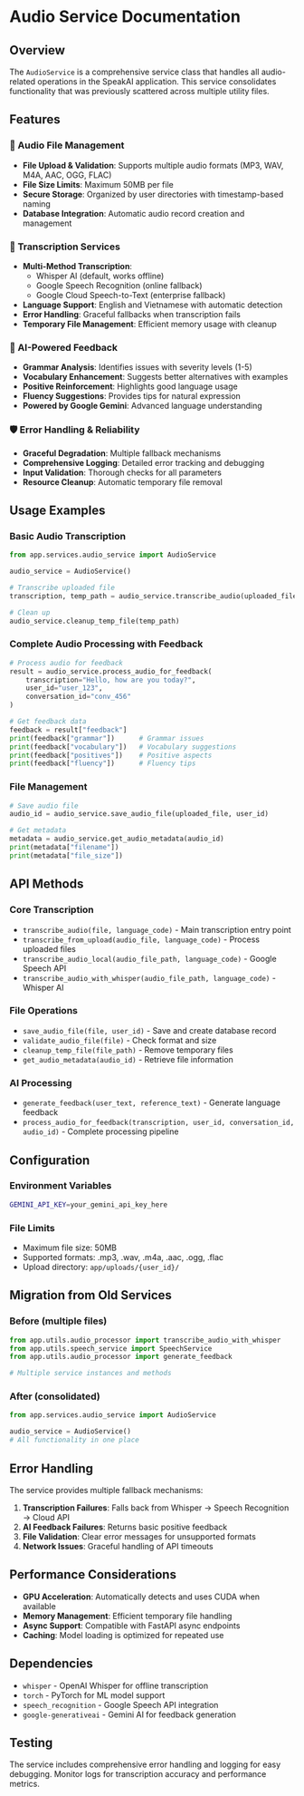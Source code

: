 # Audio Service Documentation

## Overview

The `AudioService` is a comprehensive service class that handles all audio-related operations in the SpeakAI application. This service consolidates functionality that was previously scattered across multiple utility files.

## Features

### 🎵 Audio File Management
- **File Upload & Validation**: Supports multiple audio formats (MP3, WAV, M4A, AAC, OGG, FLAC)
- **File Size Limits**: Maximum 50MB per file
- **Secure Storage**: Organized by user directories with timestamp-based naming
- **Database Integration**: Automatic audio record creation and management

### 🎤 Transcription Services
- **Multi-Method Transcription**: 
  - Whisper AI (default, works offline)
  - Google Speech Recognition (online fallback)
  - Google Cloud Speech-to-Text (enterprise fallback)
- **Language Support**: English and Vietnamese with automatic detection
- **Error Handling**: Graceful fallbacks when transcription fails
- **Temporary File Management**: Efficient memory usage with cleanup

### 🤖 AI-Powered Feedback
- **Grammar Analysis**: Identifies issues with severity levels (1-5)
- **Vocabulary Enhancement**: Suggests better alternatives with examples
- **Positive Reinforcement**: Highlights good language usage
- **Fluency Suggestions**: Provides tips for natural expression
- **Powered by Google Gemini**: Advanced language understanding

### 🛡️ Error Handling & Reliability
- **Graceful Degradation**: Multiple fallback mechanisms
- **Comprehensive Logging**: Detailed error tracking and debugging
- **Input Validation**: Thorough checks for all parameters
- **Resource Cleanup**: Automatic temporary file removal

## Usage Examples

### Basic Audio Transcription
```python
from app.services.audio_service import AudioService

audio_service = AudioService()

# Transcribe uploaded file
transcription, temp_path = audio_service.transcribe_audio(uploaded_file)

# Clean up
audio_service.cleanup_temp_file(temp_path)
```

### Complete Audio Processing with Feedback
```python
# Process audio for feedback
result = audio_service.process_audio_for_feedback(
    transcription="Hello, how are you today?",
    user_id="user_123",
    conversation_id="conv_456"
)

# Get feedback data
feedback = result["feedback"]
print(feedback["grammar"])      # Grammar issues
print(feedback["vocabulary"])   # Vocabulary suggestions
print(feedback["positives"])    # Positive aspects
print(feedback["fluency"])      # Fluency tips
```

### File Management
```python
# Save audio file
audio_id = audio_service.save_audio_file(uploaded_file, user_id)

# Get metadata
metadata = audio_service.get_audio_metadata(audio_id)
print(metadata["filename"])
print(metadata["file_size"])
```

## API Methods

### Core Transcription
- `transcribe_audio(file, language_code)` - Main transcription entry point
- `transcribe_from_upload(audio_file, language_code)` - Process uploaded files
- `transcribe_audio_local(audio_file_path, language_code)` - Google Speech API
- `transcribe_audio_with_whisper(audio_file_path, language_code)` - Whisper AI

### File Operations
- `save_audio_file(file, user_id)` - Save and create database record
- `validate_audio_file(file)` - Check format and size
- `cleanup_temp_file(file_path)` - Remove temporary files
- `get_audio_metadata(audio_id)` - Retrieve file information

### AI Processing
- `generate_feedback(user_text, reference_text)` - Generate language feedback
- `process_audio_for_feedback(transcription, user_id, conversation_id, audio_id)` - Complete processing pipeline

## Configuration

### Environment Variables
```bash
GEMINI_API_KEY=your_gemini_api_key_here
```

### File Limits
- Maximum file size: 50MB
- Supported formats: .mp3, .wav, .m4a, .aac, .ogg, .flac
- Upload directory: `app/uploads/{user_id}/`

## Migration from Old Services

### Before (multiple files)
```python
from app.utils.audio_processor import transcribe_audio_with_whisper
from app.utils.speech_service import SpeechService
from app.utils.audio_processor import generate_feedback

# Multiple service instances and methods
```

### After (consolidated)
```python
from app.services.audio_service import AudioService

audio_service = AudioService()
# All functionality in one place
```

## Error Handling

The service provides multiple fallback mechanisms:

1. **Transcription Failures**: Falls back from Whisper → Speech Recognition → Cloud API
2. **AI Feedback Failures**: Returns basic positive feedback
3. **File Validation**: Clear error messages for unsupported formats
4. **Network Issues**: Graceful handling of API timeouts

## Performance Considerations

- **GPU Acceleration**: Automatically detects and uses CUDA when available
- **Memory Management**: Efficient temporary file handling
- **Async Support**: Compatible with FastAPI async endpoints
- **Caching**: Model loading is optimized for repeated use

## Dependencies

- `whisper` - OpenAI Whisper for offline transcription
- `torch` - PyTorch for ML model support
- `speech_recognition` - Google Speech API integration
- `google-generativeai` - Gemini AI for feedback generation

## Testing

The service includes comprehensive error handling and logging for easy debugging. Monitor logs for transcription accuracy and performance metrics. 